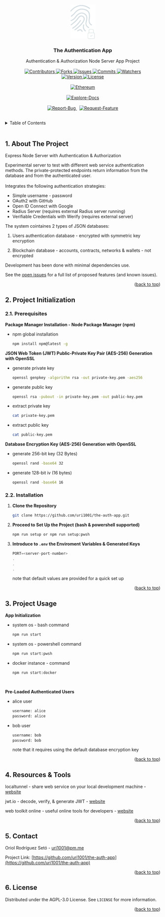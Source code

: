 <a name="readme-top"></a>

<!-- PROJECT LOGO -->
<br />
<div align="center">
  <a href="https://github.com/uri1001/the-auth-app">
    <img src="assets/logo.png" alt="Logo" width="80" height="112">
  </a>

<h3 align="center">The Authentication App</h3>

  <p align="center">
    Authentication & Authorization Node Server App Project
    <br />
    <br />
    <a href="https://github.com/uri1001/the-auth-app/graphs/contributors">
        <img src="https://img.shields.io/github/contributors/uri1001/the-auth-app.svg?colorA=21262d&colorB=161b22&style=flat" alt="Contributors">
    </a>
    <a href="https://github.com/uri1001/the-auth-app/forks">
        <img src="https://img.shields.io/github/forks/uri1001/the-auth-app.svg?colorA=21262d&colorB=161b22&style=flat" alt="Forks">
    </a>
    <a href="https://github.com/uri1001/the-auth-app/issues">
        <img src="https://img.shields.io/github/issues/uri1001/the-auth-app.svg?colorA=21262d&colorB=161b22&style=flat" alt="Issues">
    </a>
    <a href="https://github.com/uri1001/the-auth-app/graphs/commit-activity">
        <img src="https://img.shields.io/github/commit-activity/m/uri1001/the-auth-app.svg?colorA=21262d&colorB=161b22&style=flat" alt="Commits">
    </a>
    <a href="https://github.com/uri1001/the-auth-app/pulse">
        <img src="https://img.shields.io/github/watchers/uri1001/the-auth-app.svg?colorA=21262d&colorB=161b22&style=flat" alt="Watchers">
    </a>
    <br />
    <a href="https://github.com/uri1001/the-auth-app/issues">
        <img src="https://img.shields.io/badge/version-0.1.0-X?colorA=21262d&colorB=161b22&style=flat" alt="Version">
    </a>
    <a href="https://github.com/uri1001/the-auth-app/blob/master/LICENSE">
        <img src="https://img.shields.io/github/license/uri1001/the-auth-app.svg?colorA=21262d&colorB=161b22&style=flat" alt="License">
    </a>
    <br />
    <br />
    <a href="https://github.com/uri1001/the-auth-app/">
        <img src="https://img.shields.io/badge/Ethereum-3C3C3D?style=for-the-badge&logo=Ethereum&logoColor=white" alt="Ethereum">
    </a>
    <br />
    <br />
    <a href="https://github.com/uri1001/the-auth-app">
        <img src="https://img.shields.io/badge/Explore-Docs-X?colorA=21262d&colorB=161b22&style=for-the-badge" alt="Explore-Docs">
    </a>
    <br />
    <br />
    <a href="https://github.com/uri1001/the-auth-app/issues">
        <img src="https://img.shields.io/badge/Report-Bug-X?colorA=21262d&colorB=161b22&style=for-the-badge" alt="Report-Bug">
    </a>
    &nbsp;
    <a href="https://github.com/uri1001/the-auth-app/issues">
        <img src="https://img.shields.io/badge/Request-Feature-X?colorA=21262d&colorB=161b22&style=for-the-badge" alt="Request-Feature">
    </a>
  </p>
</div>

<!-- TABLE OF CONTENTS -->
<br />
<details>
  <summary>Table of Contents</summary>
  <ol>
    <li>
        <a href="#1-about-the-project">About The Project</a>
    </li>
    <li>
        <a href="#2-project-initialization">Project Initialization</a>
        <ol>
            <li><a href="#21-prerequisites">Prerequisites</a></li>
            <li><a href="#22-installation">Installation</a></li>
        </ol>
    </li>
    <li>
        <a href="#3-project-usage">Project Usage</a>
    </li>
    <li>
        <a href="#4-resources-&-tools">Resources & Tools</a>
    </li>
    <li><a href="#5-contact">Contact</a></li>
    <li><a href="#6-license">License</a></li>
  </ol>
</details>
<br />

<!-- ABOUT THE PROJECT -->

## 1. About The Project

Express Node Server with Authentication & Authorization

Experimental server to test with different web service authentication methods. The private-protected endpoints return information from the database and from the authenticated user.
<br/>
<br/>
Integrates the following authentication strategies:
<br/>

-   Simple username - password
-   OAuth2 with GitHub
-   Open ID Connect with Google
-   Radius Server (requires external Radius server running)
-   Verifiable Credentials with Werify (requires external server)
    <br/>

The system cointaines 2 types of JSON databases:

1. Users authentication database - encrypted with symmetric key encryption

2. Blockchain database - accounts, contracts, networks & wallets - not encrypted
   <br/>

Development has been done with minimal dependencies use.

See the [open issues](https://github.com/uri1001/the-auth-app/issues) for a full list of proposed features (and known issues).

<p align="right">(<a href="#readme-top">back to top</a>)</p>

<!-- PROJECT INITIALIZATION -->

## 2. Project Initialization

### 2.1. Prerequisites

<b>Package Manager Installation - Node Package Manager (npm)</b>

-   npm global installation

    ```sh
    npm install npm@latest -g
    ```

<b>JSON Web Token (JWT) Public-Private Key Pair (AES-256) Generation with OpenSSL</b>

-   generate private key

    ```sh
    openssl genpkey -algorithm rsa -out private-key.pem -aes256
    ```

-   generate public key

    ```sh
    openssl rsa -pubout -in private-key.pem -out public-key.pem
    ```

-   extract private key

    ```sh
    cat private-key.pem
    ```

-   extract public key

    ```sh
    cat public-key.pem
    ```

<b>Database Encryption Key (AES-256) Generation with OpenSSL</b>

-   generate 256-bit key (32 Bytes)

    ```sh
    openssl rand -base64 32
    ```

-   generate 128-bit iv (16 bytes)

    ```sh
    openssl rand -base64 16
    ```

### 2.2. Installation

1. <b>Clone the Repository</b>

    ```sh
    git clone https://github.com/uri1001/the-auth-app.git
    ```

2. <b>Proceed to Set Up the Project (bash & powershell supported)</b>

    ```sh
    npm run setup or npm run setup:pwsh
    ```

3. <b>Introduce to `.env` the Enviroment Variables & Generated Keys</b>

    ```js
    PORT=<server-port-number>
    .
    .
    .
    ```

    note that default values are provided for a quick set up

<p align="right">(<a href="#readme-top">back to top</a>)</p>

<!-- PROJECT USAGE -->

## 3. Project Usage

<b>App Initialization</b>

-   system os - bash command

    ```sh
    npm run start
    ```

-   system os - powershell command

    ```sh
    npm run start:pwsh
    ```

-   docker instance - command

    ```sh
    npm run start:docker
    ```

<br />

<b>Pre-Loaded Authenticated Users</b>

-   alice user

    ```sh
    username: alice
    password: alice
    ```

-   bob user

    ```sh
    username: bob
    password: bob
    ```

    note that it requires using the default database encryption key

<p align="right">(<a href="#readme-top">back to top</a>)</p>

<!-- RESOURCES & TOOLS -->

## 4. Resources & Tools

localtunnel - share web service on your local development machine - [website](https://theboroer.github.io/localtunnel-www/)

jwt.io - decode, verify, & generate JWT - [website](https://jwt.io/)

web toolkit online - useful online tools for developers - [website](https://www.webtoolkitonline.com/)

<p align="right">(<a href="#readme-top">back to top</a>)</p>

<!-- CONTACT -->

## 5. Contact

Oriol Rodríguez Setó - uri1001@pm.me

Project Link: [https://github.com/uri1001/the-auth-app](https://github.com/uri1001/the-auth-app)

<p align="right">(<a href="#readme-top">back to top</a>)</p>

<!-- LICENSE -->

## 6. License

Distributed under the AGPL-3.0 License. See `LICENSE` for more information.

<p align="right">(<a href="#readme-top">back to top</a>)</p>

<!-- MARKDOWN LINKS & IMAGES -->
<!-- https://www.markdownguide.org/basic-syntax/#reference-style-links -->
